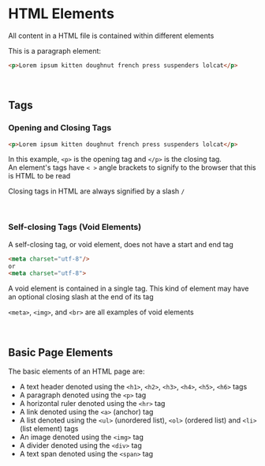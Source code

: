 # HTML Elements
All content in a HTML file is contained within different elements

This is a paragraph element:
```html
<p>Lorem ipsum kitten doughnut french press suspenders lolcat</p>
```
<br>

## Tags

### Opening and Closing Tags

```html
<p>Lorem ipsum kitten doughnut french press suspenders lolcat</p>
```

In this example, ```<p>``` is the opening tag and ```</p>``` is the closing tag.  
An element's tags have ```< >``` angle brackets to signify to the browser that this is HTML to be read
  
Closing tags in HTML are always signified by a slash ```/```

<br>

### Self-closing Tags (Void Elements)
A self-closing tag, or void element, does not have a start and end tag

```html
<meta charset="utf-8"/>
or
<meta charset="utf-8">
```
A void element is contained in a single tag. This kind of element may have an optional closing slash at the end of its tag

```<meta>```, ```<img>```, and ```<br>``` are all examples of void elements

<br>

## Basic Page Elements

The basic elements of an HTML page are:

- A text header denoted using the ```<h1>```, ```<h2>```, ```<h3>```, ```<h4>```, ```<h5>```, ```<h6>``` tags
- A paragraph denoted using the ```<p>``` tag
- A horizontal ruler denoted using the ```<hr>``` tag
- A link denoted using the ```<a>``` (anchor) tag
- A list denoted using the ```<ul>``` (unordered list), ```<ol>``` (ordered list) and ```<li>``` (list element) tags
- An image denoted using the ```<img>``` tag
- A divider denoted using the ```<div>``` tag
- A text span denoted using the ```<span>``` tag
